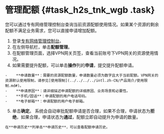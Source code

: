 # 管理配额 {#task_h2s_tnk_wgb .task}

您可以通过专有网络管理控制台查询当前资源配额使用情况。如果某个资源的剩余配额不满足业务需求，您可以直接申请增加配额。

1.   登录[专有网络管理控制台](https://vpcnext.console.aliyun.com/nat/)。 
2.   在左侧导航栏，单击**配额管理**。 
3.   在配额管理页面，选择VPN网关页签，查看当前账号下VPN网关的资源使用情况。 
4.   如果需要提升配额，可以单击**操作**列的**申请**，提交提升配额申请。 

    -    **申请数量**：需要的资源配额数量，申请数量必须为数字且大于当前配额。VPN网关的资源默认使用限制，请参见[使用限制](../../../../intl.zh-CN/产品简介/使用限制.md#)。
    -    **申请原因**：请详细描述申请配额的详细原因、业务场景和必要性。
    -    **手机/固话**：申请配额的用户电话号码。
    -    **电子邮箱**：申请配额的用户电子邮箱。
5.   单击**确定**。 系统会自动审批配额申请是否合理，如果不合理，申请状态为**拒绝**，如果合理，申请状态为**通过**，配额立即自动提升为申请的数量。

    在**申请历史**列单击**申请历史**，可以查看配额申请历史。


